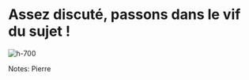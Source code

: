 <!-- .slide: class="flex-row" -->

# Assez discuté, passons dans le vif du sujet !

![h-700](./assets/images/okay-lets-go.gif)

Notes: 
Pierre
